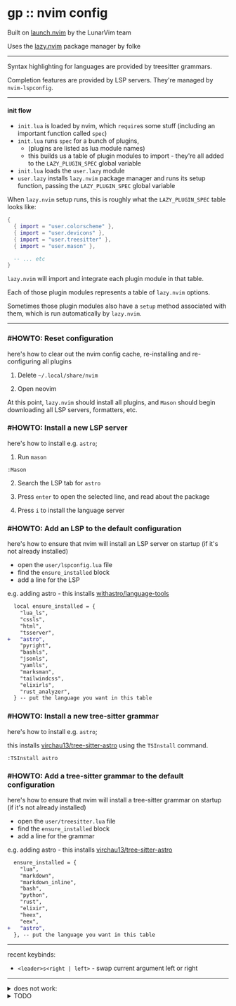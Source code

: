 # gp :: nvim config

Built on [launch.nvim](https://github.com/LunarVim/Launch.nvim/tree/master) by the LunarVim team

Uses the [lazy.nvim](https://github.com/folke/lazy.nvim) package manager by folke

---

Syntax highlighting for languages are provided by treesitter grammars.

Completion features are provided by LSP servers. They're managed by `nvim-lspconfig`.

---

#### init flow

- `init.lua` is loaded by nvim, which `require`s some stuff (including an important function called `spec`)
- `init.lua` runs `spec` for a bunch of plugins,
  - (plugins are listed as lua module names)
  - this builds us a table of plugin modules to import - they're all added to the `LAZY_PLUGIN_SPEC` global variable
- `init.lua` loads the `user.lazy` module
- `user.lazy` installs `lazy.nvim` package manager and runs its setup function, passing the `LAZY_PLUGIN_SPEC` global variable

When `lazy.nvim` setup runs, this is roughly what the `LAZY_PLUGIN_SPEC` table looks like:

```lua
{
  { import = "user.colorscheme" },
  { import = "user.devicons" },
  { import = "user.treesitter" },
  { import = "user.mason" },

  -- ... etc
}
```

`lazy.nvim` will import and integrate each plugin module in that table.

Each of those plugin modules represents a table of `lazy.nvim` options.

Sometimes those plugin modules also have a `setup` method associated with them, which is run automatically by `lazy.nvim`.

---

### #HOWTO: Reset configuration

here's how to clear out the nvim config cache, re-installing and re-configuring all plugins

1. Delete `~/.local/share/nvim`

2. Open neovim

At this point, `lazy.nvim` should install all plugins, and `Mason` should begin downloading all LSP servers, formatters, etc.

### #HOWTO: Install a new LSP server

here's how to install e.g. `astro`;

1. Run `mason`

```
:Mason
```

2. Search the LSP tab for `astro`

3. Press `enter` to open the selected line, and read about the package

4. Press `i` to install the language server

### #HOWTO: Add an LSP to the default configuration

here's how to ensure that nvim will install an LSP server on startup (if it's not already installed)

- open the `user/lspconfig.lua` file
- find the `ensure_installed` block
- add a line for the LSP

e.g. adding astro - this installs [withastro/language-tools](https://github.com/withastro/language-tools)

```diff
  local ensure_installed = {
    "lua_ls",
    "cssls",
    "html",
    "tsserver",
+   "astro",
    "pyright",
    "bashls",
    "jsonls",
    "yamlls",
    "marksman",
    "tailwindcss",
    "elixirls",
    "rust_analyzer",
  } -- put the language you want in this table
```

### #HOWTO: Install a new tree-sitter grammar

here's how to install e.g. `astro`;

this installs [virchau13/tree-sitter-astro](https://github.com/virchau13/tree-sitter-astro) using the `TSInstall` command.

```
:TSInstall astro
```

### #HOWTO: Add a tree-sitter grammar to the default configuration

here's how to ensure that nvim will install a tree-sitter grammar on startup (if it's not already installed)

- open the `user/treesitter.lua` file
- find the `ensure_installed` block
- add a line for the grammar

e.g. adding astro - this installs [virchau13/tree-sitter-astro](https://github.com/virchau13/tree-sitter-astro)

```diff
  ensure_installed = {
    "lua",
    "markdown",
    "markdown_inline",
    "bash",
    "python",
    "rust",
    "elixir",
    "heex",
    "eex",
+   "astro",
  }, -- put the language you want in this table
```

---

recent keybinds:

- `<leader>s<right | left>` - swap current argument left or right

---

<details>
<summary>does not work:</summary>
- in neovide,
    - highlighting a bunch of text (e.g. inside "") and pasting from system clipboard `"+p`
</details>

<details>
<summary>TODO</summary>

- [ ] install that plugin which lets you set a specific color scheme per language | [link](https://github.com/folke/styler.nvim)
- [ ] set default theme for `.lua` files to `lunaperche`
  - it's installed by default in vim and looks pretty good for lua
  - makes a good theme for nvim config editing
- [ ] switch from null-ls to none-ls
- [ ] make a `snippet or cmp plugin or none-ls plugin` to show an autocomplete dropdown for all the supported keys in `user.todo-comments`
- [ ] project-specific settings
  - each project should be able to specify its own settings file that neovim loads when the repo is opened
  - the intent is mainly for LSP settings right now;
    - e.g. provide a sub-directory to elixir's LSP projectDir setting
    - e.g. provide rust-analyzer options for false-positive dead client/server code in a leptos project
- [ ] when a new buffer is opened that isn't already in the buffer list, cleanup old buffers past a certain limit (maybe 25 buffers?)
- [ ] is there a way to trigger code actions from inside the Trouble window?
- [ ] could we add a cli argument to lazygit, allowing us to open lazygit from nvim and automatically select the active nvim file in the lazygit file tree?
- [ ] try out [nvim-pack/nvim-spectre](https://github.com/nvim-pack/nvim-spectre)
- [ ] try out [edluffy/specs.nvim](https://github.com/edluffy/specs.nvim)
- [ ] re-add [lspkind](https://github.com/onsails/lspkind.nvim) to cmp
- [ ] try out [nvim-ufo](https://github.com/kevinhwang91/nvim-ufo)
- [ ] use ~~ranger~~ yazi as filebrowser by default, but fall back to triptych when not available
- [ ] try mini.completion instead of nvim-cmp
  - it seems to have debounce settings out of the box, and may be async? (cmp doesn't really feel like it's async)

</details>
